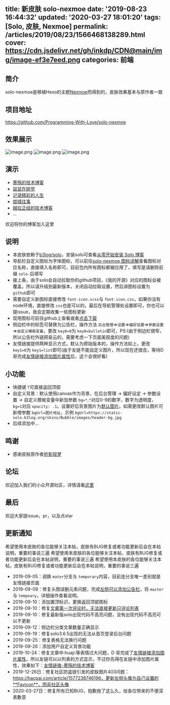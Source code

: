 title: 新皮肤 solo-nexmoe
date: '2019-08-23 16:44:32'
updated: '2020-03-27 18:01:20'
tags: [Solo, 皮肤, Nexmoe]
permalink: /articles/2019/08/23/1566468138289.html
cover: https://cdn.jsdelivr.net/gh/inkdp/CDN@main/img/image-ef3e7eed.png
categories: 前端
---


## 简介

solo-nexmoe是移植Hexo的主题[Nexmoe](https://github.com/nexmoe/hexo-theme-nexmoe)而得到的，皮肤效果基本与原作者一致

## 项目地址

https://github.com/Programming-With-Love/solo-nexmoe

## 效果展示

![image.png](https://cdn.jsdelivr.net/gh/inkdp/CDN@main/img/image-0f32e4c2.png)
![image.png](https://cdn.jsdelivr.net/gh/inkdp/CDN@main/img/image-9386c650.png)
![image.png](https://cdn.jsdelivr.net/gh/inkdp/CDN@main/img/image-4ff20186.png)

## 演示

* [墨殇的技术博客](https://www.inksp.cn/?skin=solo-nexmoe)
* [鼠鼠在碎觉](https://sszsj.cc:444/?skin=solo-nexmoe)
* [记录精彩的人生](https://witheloov.com/?skin=solo-nexmoe)
* [邯城往事](https://www.cjzshilong.cn/?skin=solo-nexmoe)
* [贼拉正经的技术博客](https://www.stackoverflow.wiki/blog/?skin=solo-nexmoe)
* ...

欢迎将你的博客加入这里

## 说明

* 本皮肤依赖于[b3log/solo](https://github.com/b3log/solo)，安装solo可查看[从零开始安装 Solo 博客](https://www.inkdp.cn/articles/2019/08/06/1565021931775.html)
* 导航栏自定义图标为字体图标，可以前往[solo-nexmoe 图标详解](https://www.inkdp.cn/articles/2019/08/23/1566548785550.html)查看图标对应名称，直接填入名称即可，目前包内所有图标都被应用了，填写是请删除前缀 `solo-`后填写
* 接上条，由于solo会自动拉取你的github项目，《我的开源》对应的图标会被覆盖，所以请升级到最新版本，关闭自动拉取设置，然后讲图标设置为 `github`即可
* 需要自定义新图标直接修改 `font-icon.scss`与 `font-icon.css`，如果你没有node环境，直接修改 `css`也是可以的，最后在导航管理处设置即可，你也可以提issue，我会定期收集一些图标更新
* 现用图标可前往github上查看或者[点击下载](https://img.hacpai.com/file/2019/08/download-9acf6646.zip)
* 侧边栏中的标签可替换为公告栏，操作方法 `后台管理`=>`设置`=>`偏好设置`=>`参数设置`=>`自定义模板变量`，更改 `key0=0`为 `key0=bulletin`即可，PS:(由于侧边栏很窄，所以公告栏外链网易云的，需要考虑一下页面美观度的问题)
* 友情链接提供两种显示方式，默认为原始版本的，操作方法如上，更改 `key1=0`为 `key1=list`即可(由于友链不能自定义图片，所以现在还很丑，等待D哥完成[友情链接添加图片属性](https://github.com/b3log/solo/issues/12861)后，这个会很好看)

## 小功能

* 快捷键 `T`可直接返回顶部
* 自定义背景：默认使用canvas作为背景，在后台管理 → 偏好设定 → 参数设置 → 自定义模板变量中新加参数 `bg=*`,`*`对应0-9的数字，数字为透明度，`bg=1`对应 `opacity: .1`。设置好后背景图片为[默认图片](https://cdn.jsdelivr.net/gh/inkdp/CDN@main/img/57873300p0-3496bc81.jpg)。如需更改默认图片可新增参数 `bgUrl=图片地址`，示例 `bgUrl=https://static-solo.b3log.org/skins/Bubble/images/header-bg.jpg`
* 后续添加中...

## 鸣谢

* 感谢皮肤原作者[折影轻梦](https://docs.nexmoe.com/)

## 论坛

欢迎加入我们的小众开源社区，详情请看[这里](https://hacpai.com)

## 最后

欢迎大家提issue，pr，以及点star

## 更新通知

希望使用本皮肤的各位能够关注本帖，皮肤有BUG修复或者功能更新后会在本帖说明，重要的事说三遍
希望使用本皮肤的各位能够关注本帖，皮肤有BUG修复或者功能更新后会在本帖说明，重要的事说三遍
希望使用本皮肤的各位能够关注本帖，皮肤有BUG修复或者功能更新后会在本帖说明，重要的事说三遍

* 2019-09-05：调换 `mater`分支与 `temporary`内容，目前连分支唯一差别就是友情链接页面
* 2019-09-09：修复头图误删元素问题，完成[左侧可以添加公告栏](https://github.com/InkDP/solo-nexmoe/issues/6)，将 `master`与 `tempoary`，详细操作查看说明。
* 2019-09-10：添加置顶标识，更换返回顶部图标
* 2019-09-10：修复[文章第一次评论时，无法直接更新只评论列表](https://github.com/InkDP/solo-nexmoe/issues/8)
* 2019-09-10：修复最新版solo出现代码不高亮问题，没有出现代码不高亮可以不更新
* 2019-09-12：侧边栏分类文章数量正确显示
* 2019-09-19：修复solo3.6.5出现的无法从首页登录后台问题
* 2019-09-25：修复表格无法换行问题
* 2019-09-26：添加用户自定义背景功能
* 2019-10-24：修复文章中:huaji:等表情过大问题，D 哥完成了[友情链接添加图片属性](https://hacpai.com/forward?goto=https%3A%2F%2Fgithub.com%2Fb3log%2Fsolo%2Fissues%2F12861)，所以友链可以以列表的方式显示，不过你先得在友链中添加图片属性，效果如下：[友情链接-墨殇的技术博客](https://www.inkdp.cn/links.html)
* 2019-12-26日：修复社区防盗链引发的皮肤图片403问题：https://hacpai.com/article/1577238746196，更新左侧头像为自己设置的**Favicon**，而非社区头像
* 2020-03-27日：修复所有已知BUG，抱歉拖了这么久，给各位带来的不便深表歉意

